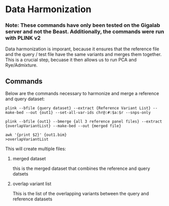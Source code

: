 # Data Harmonization

### **Note: These commands have only been tested on the Gigalab server and not the Beast. Additionally, the commands were run with PLINK v2**

Data harmonization is imporant, because it ensures that the reference file and the query / test file have the same variants and merges them together. This is a crucial step, becuase it then allows us to run PCA and Rye/Admixture.

## Commands

Below are the commands necessary to harmonize and merge a reference and query dataset:

    plink --bfile {query dataset} --extract {Reference Variant List} --make-bed --out {out1} --set-all-var-ids chr@:#:$a:$r --snps-only

    plink --bfile {out1} --bmerge {all 3 reference panel files} --extract {overlapVariantList} --make-bed --out {merged file}

    awk '{print $2}' {out1.bim}
    >overlapVariantList

This will create multiple files:

1. merged dataset
    
    this is the merged dataset that combines the reference and query datsets

2. overlap variant list

    This is the list of the overlapping variants between the query and reference datasets


